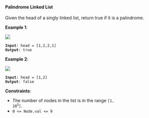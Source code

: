 #### Palindrome Linked List
Given the head of a singly linked list, return true if it is a palindrome.

**Example 1**:

![](example_1.jpg)
<pre><code><b>Input</b>: head = [1,2,2,1]
<b>Output</b>: true
</code></pre>

**Example 2**:

![](example_2.jpg)
<pre><code><b>Input</b>: head = [1,2]
<b>Output</b>: false
</code></pre>

**Constraints**:
* The number of nodes in the list is in the range <code>[1, 10<sup>5</sup>]</code>.
* `0 <= Node.val <= 9`

